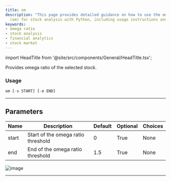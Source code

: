 ```yaml
---
title: om
description: "This page provides detailed guidance on how to use the omega ratio function"
  (om) for stock analysis with Python, including usage instructions and parameters.
keywords:
- omega ratio
- stock analysis
- financial analytics
- stock market
---
```


import HeadTitle from '@site/src/components/General/HeadTitle.tsx';

<HeadTitle title="stocks/qa/om - Reference | OpenBB Terminal Docs" />

Provides omega ratio of the selected stock.

### Usage

```python
om [-s START] [-e END]
```

---

## Parameters

| Name | Description | Default | Optional | Choices |
| ---- | ----------- | ------- | -------- | ------- |
| start | Start of the omega ratio threshold | 0 | True | None |
| end | End of the omega ratio threshold | 1.5 | True | None |

![image](https://user-images.githubusercontent.com/75195383/163530147-557ad48b-c6ec-43d3-8d33-6ad4f02a6cfb.png)

---
